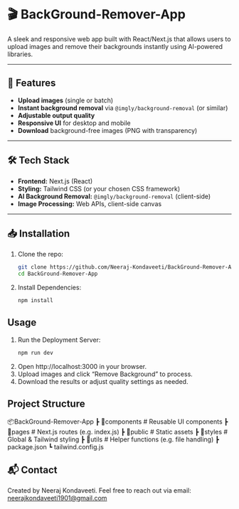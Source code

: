 # 🎬 BackGround-Remover-App

A sleek and responsive web app built with React/Next.js that allows users to upload images and remove their backgrounds instantly using AI-powered libraries.

---

## 🚀 Features

- **Upload images** (single or batch)
- **Instant background removal** via `@imgly/background-removal` (or similar)
- **Adjustable output quality**
- **Responsive UI** for desktop and mobile
- **Download** background-free images (PNG with transparency)

---

## 🛠️ Tech Stack

- **Frontend:** Next.js (React)
- **Styling:** Tailwind CSS (or your chosen CSS framework)
- **AI Background Removal:** `@imgly/background-removal` (client-side)
- **Image Processing:** Web APIs, client-side canvas

---

## 📥 Installation

1. Clone the repo:
   ```bash
   git clone https://github.com/Neeraj-Kondaveeti/BackGround-Remover-App.git
   cd BackGround-Remover-App

2. Install Dependencies:
   ```bash
   npm install 

## Usage 

1. Run the Deployment Server:
   ```bash
   npm run dev
2. Open http://localhost:3000 in your browser.
3. Upload images and click “Remove Background” to process.
4. Download the results or adjust quality settings as needed.

## Project Structure 

📦BackGround-Remover-App
 ┣ 📂components      # Reusable UI components
 ┣ 📂pages           # Next.js routes (e.g. index.js)
 ┣ 📂public          # Static assets
 ┣ 📂styles          # Global & Tailwind styling
 ┣ 📂utils           # Helper functions (e.g. file handling)
 ┣ package.json
 ┗ tailwind.config.js

## 📬 Contact
Created by Neeraj Kondaveeti.
Feel free to reach out via email: neerajkondaveeti1901@gmail.com






   






